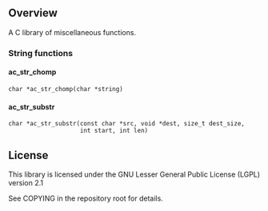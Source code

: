 ## Overview

A C library of miscellaneous functions.

### String functions

#### ac\_str\_chomp

    char *ac_str_chomp(char *string)

#### ac\_str\_substr

    char *ac_str_substr(const char *src, void *dest, size_t dest_size,
                        int start, int len)

## License

This library is licensed under the GNU Lesser General Public License (LGPL)
version 2.1

See COPYING in the repository root for details.
